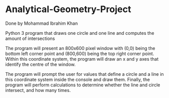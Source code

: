 # Analytical-Geometry-Project

Done by Mohammad Ibrahim Khan

Python 3 program that draws one circle and one line and computes the amount of intersections 


The program will present an 800x600 pixel window with (0,0) being the bottom left corner point and
(800,600) being the top right corner point. Within this coordinate system, the program will draw an x
and y axes that identify the centre of the window. 

The program will prompt the user for values that define a circle and a line in this coordinate system inside the console and draw them. 
Finally, the program will perform calculations to determine whether the line and circle intersect, and how many times. 
